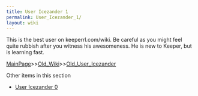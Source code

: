 ```yaml
---
title: User Icezander 1
permalink: User_Icezander_1/
layout: wiki
---
```

This is the best user on keeperrl.com/wiki.
Be careful as you might feel quite rubbish after you witness his awesomeness.
He is new to Keeper, but is learning fast.

[MainPage](/keeperrl_wiki/ "wikilink")>>[Old_Wiki](/keeperrl_wiki/Old_Wiki "wikilink")>>[Old_User_Icezander](/keeperrl_wiki/Old_User_Icezander "wikilink")

Other items in this section
-    [User Icezander 0](/keeperrl_wiki/User_Icezander_0 "wikilink")
